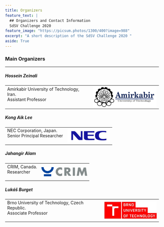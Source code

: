 ```yaml
---
title: Organizers
feature_text: |
  ## Organizers and Contact Information
  SdSV Challenge 2020
feature_image: "https://picsum.photos/1300/400?image=988"
excerpt: "A short description of the SdSV Challenge 2020 "
aside: True
---
```

### Main Organizers
---
##### Hossein Zeinali
<table border="0">
 <tr>
    <td>
    Amirkabir University of Technology, Iran. <br>
    Assistant Professor <br><br>
    </td>
    <td>
    <img align="right" width="210" src="/aut_logo_b&w_v1.png">
    </td>
 </tr>
</table>

##### Kong Aik Lee
<table border="0">
 <tr>
    <td>
    NEC Corporation, Japan. <br>
    Senior Principal Researcher <br><br>
    </td>
    <td>
    <img align="right" width="140" src="/nec_logo.png">
    </td>
 </tr>
</table>

##### Jahangir Alam
<table border="0">
 <tr>
    <td>
    CRIM, Canada. <br>
    Researcher <br><br>
    </td>
    <td>
    <img align="right" width="150" src="/logo_CRIM_300dpi.jpg">
    </td>
 </tr>
</table>

##### Lukáš Burget
<table border="0">
 <tr>
    <td>
    Brno University of Technology, Czech Republic. <br>
    Associate Professor <br><br>
    </td>
    <td>
    <img align="right" width="180" src="/but_logo.jpg">
    </td>
 </tr>
</table>
